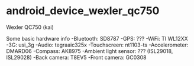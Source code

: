 android_device_wexler_qc750
=========================

Wexler QC750 (kai)

Some basic hardware info
-Bluetooth: SD8787
-GPS: ???
-WiFi: TI WL12XX
-3G: usi_3g
-Audio: tegraaic325x
-Touchscreen: nt1103-ts
-Accelerometer: DMARD06
-Compass: AK8975
-Ambient light sensor: ??? (ISL29018, ISL29028)
-Back camera: T8EV5
-Front camera: GC0308
